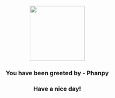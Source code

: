 <p align="center">
            <img src="https://raw.githubusercontent.com/PokeAPI/sprites/master/sprites/pokemon/231.png" width="150" height="150">
          </p>
          <h3 align="center">You have been greeted by - <b>Phanpy</b></h3>
          <h3 align="center">Have a nice day!</h3>
        